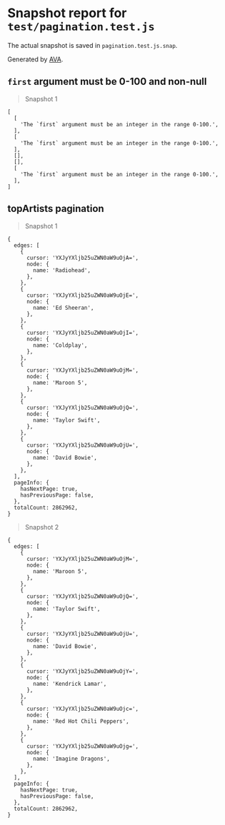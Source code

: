 # Snapshot report for `test/pagination.test.js`

The actual snapshot is saved in `pagination.test.js.snap`.

Generated by [AVA](https://ava.li).

## `first` argument must be 0-100 and non-null

> Snapshot 1

    [
      [
        'The `first` argument must be an integer in the range 0-100.',
      ],
      [
        'The `first` argument must be an integer in the range 0-100.',
      ],
      [],
      [],
      [
        'The `first` argument must be an integer in the range 0-100.',
      ],
    ]

## topArtists pagination

> Snapshot 1

    {
      edges: [
        {
          cursor: 'YXJyYXljb25uZWN0aW9uOjA=',
          node: {
            name: 'Radiohead',
          },
        },
        {
          cursor: 'YXJyYXljb25uZWN0aW9uOjE=',
          node: {
            name: 'Ed Sheeran',
          },
        },
        {
          cursor: 'YXJyYXljb25uZWN0aW9uOjI=',
          node: {
            name: 'Coldplay',
          },
        },
        {
          cursor: 'YXJyYXljb25uZWN0aW9uOjM=',
          node: {
            name: 'Maroon 5',
          },
        },
        {
          cursor: 'YXJyYXljb25uZWN0aW9uOjQ=',
          node: {
            name: 'Taylor Swift',
          },
        },
        {
          cursor: 'YXJyYXljb25uZWN0aW9uOjU=',
          node: {
            name: 'David Bowie',
          },
        },
      ],
      pageInfo: {
        hasNextPage: true,
        hasPreviousPage: false,
      },
      totalCount: 2862962,
    }

> Snapshot 2

    {
      edges: [
        {
          cursor: 'YXJyYXljb25uZWN0aW9uOjM=',
          node: {
            name: 'Maroon 5',
          },
        },
        {
          cursor: 'YXJyYXljb25uZWN0aW9uOjQ=',
          node: {
            name: 'Taylor Swift',
          },
        },
        {
          cursor: 'YXJyYXljb25uZWN0aW9uOjU=',
          node: {
            name: 'David Bowie',
          },
        },
        {
          cursor: 'YXJyYXljb25uZWN0aW9uOjY=',
          node: {
            name: 'Kendrick Lamar',
          },
        },
        {
          cursor: 'YXJyYXljb25uZWN0aW9uOjc=',
          node: {
            name: 'Red Hot Chili Peppers',
          },
        },
        {
          cursor: 'YXJyYXljb25uZWN0aW9uOjg=',
          node: {
            name: 'Imagine Dragons',
          },
        },
      ],
      pageInfo: {
        hasNextPage: true,
        hasPreviousPage: false,
      },
      totalCount: 2862962,
    }
